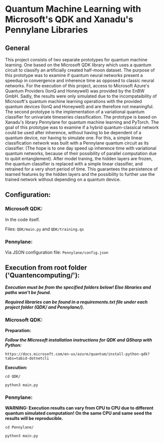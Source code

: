 # Quantum Machine Learning with Microsoft's QDK and Xanadu's Pennylane Libraries

## General

This project consists of two separate prototypes for quantum machine learning. One based on the Microsoft QDK library which uses a quantum circuit to classify an artificially created half-moon dataset. The purpose of this prototype was to examine if quantum neural networks present a speedup in convergence and inherence time as opposed to classic neural networks. For the execution of this project, access to Microsoft Azure's Quantum Providers (IonQ and Honeywell) was provided by the EnBW GmbH. Sadly, the results were only simulated due to the incompataibility of Microsoft's quantum machine learning operations with the provided quantum devices (IonQ and Honeywell) and are therefore not meaningful.
The second prototype is the implementation of a variational quantum classifier for univariate timeseries classification. The prototype is based on Xanadu's library Pennylane for quantum machine learning and PyTorch. The goal of this prototype was to examine if a hybrid quantum-classical network could be used after inherence, without having to be dependent of a quantum device, nor having to simulate one. For this, a simple linear classification network was built with a Pennylane quantum circuit as its classifier. (The hope is to one day speed up inherence time with variational quantum networks, because of their possibility of parallel computation due to qubit entanglement). After model traning, the hidden layers are frozen, the quantum classifier is replaced with a simple linear classifier, and retrained for a very short period of time. This guarantees the persistence of learned features by the hidden layers and the possibility to further use the trained network without depending on a quantum device.

## Configuration:

### Microsoft QDK:

In the code itself.

Files: ``QDK/main.py`` and ``QDK/training.qs``

### Pennylane:

Via JSON configuration file: ``Pennylane/config.json``

## Execution from root folder ('Quantencomputing/'):

***Execution must be from the specified folders below! Else libraries and paths won't be found.***

***Required libraries can be found in a requirements.txt file under each project folder (QDK/ and Pennylane/).***

### Microsoft QDK:

**Preparation:**

***Follow the Microsoft installation instructions for QDK and QSharp with Python:***

``https://docs.microsoft.com/en-us/azure/quantum/install-python-qdk?tabs=tabid-dotnetcli``

**Execution:**

``cd QDK/``

``python3 main.py``

### Pennylane:

**WARNING: Execution results can vary from CPU to CPU due to different quantum simulated computation! On the same CPU and same seed the results will be reproducible.**

``cd Pennylane/``

``python3 main.py``
